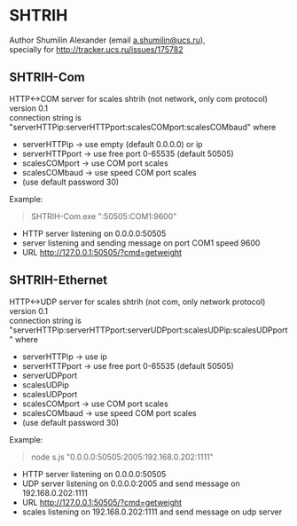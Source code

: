 # SHTRIH

Author Shumilin Alexander (email a.shumilin@ucs.ru),  
specially for http://tracker.ucs.ru/issues/175782

## SHTRIH-Com

HTTP<->COM server for scales shtrih (not network, only com protocol) version 0.1  
connection string is "serverHTTPip:serverHTTPport:scalesCOMport:scalesCOMbaud" where

- serverHTTPip   -> use empty (default 0.0.0.0) or ip
- serverHTTPport -> use free port 0-65535 (default 50505)
- scalesCOMport  -> use COM port scales
- scalesCOMbaud  -> use speed COM port scales
- (use default password 30)

Example:

>SHTRIH-Com.exe ":50505:COM1:9600"
- HTTP server listening on 0.0.0.0:50505
- server listening and sending message on port COM1 speed 9600
- URL http://127.0.0.1:50505/?cmd=getweight

## SHTRIH-Ethernet

HTTP<->UDP server for scales shtrih (not com, only network protocol) version 0.1  
connection string is "serverHTTPip:serverHTTPport:serverUDPport:scalesUDPip:scalesUDPport" where

- serverHTTPip   -> use ip
- serverHTTPport -> use free port 0-65535 (default 50505)
- serverUDPport
- scalesUDPip
- scalesUDPport
- scalesCOMport  -> use COM port scales
- scalesCOMbaud  -> use speed COM port scales
- (use default password 30)

Example:

> node s.js "0.0.0.0:50505:2005:192.168.0.202:1111"
- HTTP server listening on 0.0.0.0:50505
- UDP server listening on 0.0.0.0:2005 and send message on 192.168.0.202:1111
- URL http://127.0.0.1:50505/?cmd=getweight
- scales listening on 192.168.0.202:1111 and send message on udp server